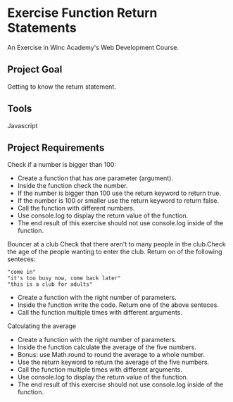 # Exercise Function Return Statements
An Exercise in Winc Academy's Web Development Course.

## Project Goal
Getting to know the return statement.

## Tools
Javascript

## Project Requirements
Check if a number is bigger than 100:
* Create a function that has one parameter (argument).
* Inside the function check the number.
* If the number is bigger than 100 use the return keyword to return true.
* If the number is 100 or smaller use the return keyword to return false.
* Call the function with different numbers.
* Use console.log to display the return value of the function.
* The end result of this exercise should not use console.log inside of the function.

Bouncer at a club
Check that there aren't to many people in the club.Check the age of the people wanting to enter the club. Return on of the following senteces:

```
"come in"
"it's too busy now, come back later"
"this is a club for adults"
```

* Create a function with the right number of parameters.
* Inside the function write the code. Return one of the above senteces.
* Call the function multiple times with different arguments.

Calculating the average
* Create a function with the right number of parameters.
* Inside the function calculate the average of the five numbers.
* Bonus: use Math.round to round the average to a whole number.
* Use the return keyword to return the average of the five numbers.
* Call the function multiple times with different arguments.
* Use console.log to display the return value of the function.
* The end result of this exercise should not use console.log inside of the function.
